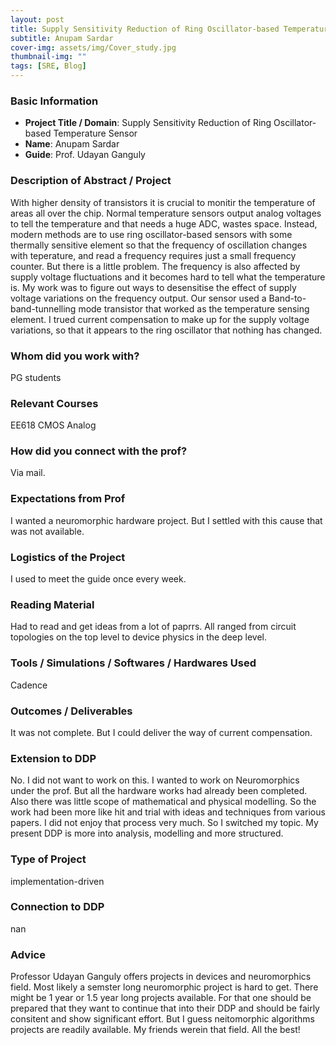 ```yaml
---
layout: post
title: Supply Sensitivity Reduction of Ring Oscillator-based Temperature Sensor
subtitle: Anupam Sardar
cover-img: assets/img/Cover_study.jpg
thumbnail-img: ""
tags: [SRE, Blog]
---
```


### Basic Information

- **Project Title / Domain**: Supply Sensitivity Reduction of Ring Oscillator-based Temperature Sensor
- **Name**: Anupam Sardar
- **Guide**: Prof. Udayan Ganguly

### Description of Abstract / Project

With higher density of transistors it is crucial to monitir the temperature of areas all over the chip. Normal temperature sensors output analog voltages to tell the temperature and that needs a huge ADC, wastes space. Instead, modern methods are to use ring oscillator-based sensors with some thermally sensitive element so that the frequency of oscillation changes with teperature, and read a frequency requires just a small frequency counter. But there is a little problem. The frequency is also affected by supply voltage fluctuations and it becomes hard to tell what the temperature is. My work was to figure out ways to desensitise the effect of supply voltage variations on the frequency output. Our sensor used a Band-to-band-tunnelling mode transistor that worked as the temperature sensing element. I trued current compensation to make up for the supply voltage variations, so that it appears to the ring oscillator that nothing has changed.

### Whom did you work with?

PG students

### Relevant Courses

EE618 CMOS Analog

### How did you connect with the prof?

Via mail.

### Expectations from Prof

I wanted a neuromorphic hardware project. But I settled with this cause that was not available.

### Logistics of the Project

I used to meet the guide once every week.

### Reading Material

Had to read and get ideas from a lot of paprrs. All ranged from circuit topologies on the top level to device physics in the deep level.

### Tools / Simulations / Softwares / Hardwares Used

Cadence

### Outcomes / Deliverables

It was not complete. But I could deliver the way of current compensation.

### Extension to DDP

No. I did not want to work on this. I wanted to work on Neuromorphics under the prof. But all the hardware works had already been completed. Also there was little scope of mathematical and physical modelling. So the work had been more like hit and trial with ideas and techniques from various papers. I did not enjoy that process very much.  So I switched my topic. My present DDP is more into analysis, modelling and more structured.

### Type of Project

implementation-driven

### Connection to DDP

nan

### Advice

Professor Udayan Ganguly offers projects in devices and neuromorphics field. Most likely a semster long neuromorphic project is hard to get. There might be 1 year or 1.5 year long projects available. For that one should be prepared that they want to continue that into their DDP and should be fairly consitent and show significant effort. But I guess neitomorphic algorithms projects are readily available. My friends werein that field. All the best!
